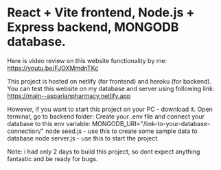 # React + Vite frontend, Node.js + Express backend, MONGODB database.
Here is video review on this website functionality by me:
https://youtu.be/FJOXMmdnTKc

This project is hosted on netlify (for frontend) and heroku (for backend). You can test this website
on my database and server using following link:
https://main--asparianpharmacy.netlify.app

However, if you want to start this project on your PC - download it. 
Open terminal, go to backend folder:
Create your .env file and connect your database to this env variable: MONGODB_URI="/link-to-your-database-connection/"
node seed.js - use this to create some sample data to database
node server.js - use this to start the project.

Note: i had only 2 days to build this project, so dont expect anything fantastic and be ready for bugs.